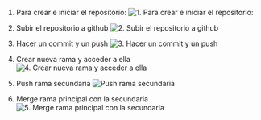1. Para crear e iniciar el repositorio:
 ![1. Para crear e iniciar el repositorio: ](https://github.com/FranMurcianoRdev/prueba-git/assets/152601467/884b7a2c-a34f-4877-9fb5-43aed5865f37)

2. Subir el repositorio a github
 ![2. Subir el repositorio a github](https://github.com/FranMurcianoRdev/prueba-git/assets/152601467/c7c9a48b-b460-49b6-98ce-52a51e6e65f6)

3. Hacer un commit y un push
 ![3. Hacer un commit y un push](https://github.com/FranMurcianoRdev/prueba-git/assets/152601467/8962d564-2910-4d91-a20f-242ea4e2c32d)

4. Crear nueva rama y acceder a ella
![4. Crear nueva rama y acceder a ella](https://github.com/FranMurcianoRdev/prueba-git/assets/152601467/e33df435-7680-4754-bf21-515dc87d6dc6)

5. Push rama secundaria
![ Push rama secundaria](https://github.com/FranMurcianoRdev/prueba-git/assets/152601467/b7d273b0-0be7-4faf-8c0c-2039671a2e5b)

6. Merge rama principal con la secundaria
![5. Merge rama principal con la secundaria](https://github.com/FranMurcianoRdev/prueba-git/assets/152601467/3e3f3492-f659-4afe-8b12-d8025ed2736d)

